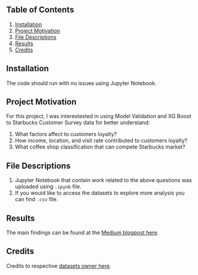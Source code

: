 
## Table of Contents

1. [Installation](#installation)
2. [Project Motivation](#motivation)
2. [File Descriptions](#desc)
4. [Results](#results)
4. [Credits](#credits)

## Installation <a name="installation"></a>

The code should run with no issues using Jupyter Notebook.

## Project Motivation <a name="motivation"></a>

For this project, I was interestested in using Model Validation and XG Boost to Starbucks Customer Survey data for better understand:

1. What factors affect to customers loyalty?
2. How income, location, and visit rate contributed to customers loyalty?
3. What coffee shop classification that can compete Starbucks market?

## File Descriptions <a name="desc"></a>

1. Jupyter Notebook that contain work related to the above questions was uploaded using `.ipynb` file.
2. If you would like to access the datasets to explore more analysis you can find `.csv` file.

## Results <a name="results"></a>

The main findings can be found at the [Medium blogpost here](https://medium.com/@bernalp/starting-a-coffee-shop-basic-things-to-research-bfee623472f).

## Credits <a name="credits"></a>

Credits to respective [datasets owner here](https://www.kaggle.com/datasets/mahirahmzh/starbucks-customer-retention-malaysia-survey?select=Starbucks+satisfactory+survey.csv).
